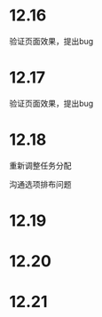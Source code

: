 # 12.16

验证页面效果，提出bug

# 12.17

验证页面效果，提出bug

# 12.18

重新调整任务分配

沟通选项排布问题

# 12.19

# 12.20

# 12.21

